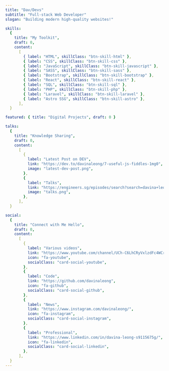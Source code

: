 ```yaml
---
title: "Dav/Devs"
subtitle: "Full-stack Web Developer"
slogan: "Building modern high-quality websites!"

skills:
  {
    title: "My Toolkit",
    draft: 0,
    content:
      [
        { label: "HTML", skillClass: "btn-skill-html" },
        { label: "CSS", skillClass: "btn-skill-css" },
        { label: "JavaScript", skillClass: "btn-skill-javascript" },
        { label: "SASS", skillClass: "btn-skill-sass" },
        { label: "Bootstrap", skillClass: "btn-skill-bootstrap" },
        { label: "React", skillClass: "btn-skill-react" },
        { label: "SQL", skillClass: "btn-skill-sql" },
        { label: "PHP", skillClass: "btn-skill-php" },
        { label: "Laravel", skillClass: "btn-skill-laravel" },
        { label: "Astro SSG", skillClass: "btn-skill-astro" },
      ],
  }

featured: { title: "Digital Projects", draft: 0 }

talks:
  {
    title: "Knowledge Sharing",
    draft: 0,
    content:
      [
        {
          label: "Latest Post on DEV",
          link: "https://dev.to/davinaleong/7-useful-js-fiddles-1mg0",
          image: "latest-dev-post.png",
        },
        {
          label: "Talks",
          link: "https://engineers.sg/episodes/search?search=davina+leong",
          image: "talks.png",
        },
      ],
  }

social:
  {
    title: "Connect with Me Hello",
    draft: 0,
    content:
      [
        {
          label: "Various videos",
          link: "https://www.youtube.com/channel/UCh-C6LhCRyVxlzdFc4WCrDw",
          icon: "fa-youtube",
          socialClass: "card-social-youtube",
        },
        {
          label: "Code",
          link: "https://github.com/davinaleong",
          icon: "fa-github",
          socialClass: "card-social-github",
        },
        {
          label: "News",
          link: "https://www.instagram.com/davinaleong/",
          icon: "fa-instagram",
          socialClass: "card-social-instagram",
        },
        {
          label: "Professional",
          link: "https://www.linkedin.com/in/davina-leong-s9115675g/",
          icon: "fa-linkedin",
          socialClass: "card-social-linkedin",
        },
      ],
  }
---
```

